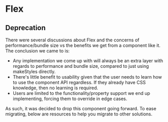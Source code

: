 # Flex

## Deprecation

There were several discussions about Flex and the concerns of performance/bundle size vs the benefits we get from a component like it. The conclusion we came to is:

- Any implementation we come up with will always be an extra layer with regards to performance and bundle size, compared to just using makeStyles directly.
- There's little benefit to usability given that the user needs to learn how to use the component API regardless. If they already have CSS knowledge, then no learning is required.
- Users are limited to the functionality/property support we end up implementing, forcing them to override in edge cases.

As such, it was decided to drop this component going forward. To ease migrating, below are resources to help you migrate to other solutions.
